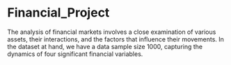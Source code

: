 # Financial_Project
The analysis of financial markets involves a close examination of various assets, their interactions, and the factors that influence their movements. In the dataset at hand, we have a data sample size 1000, capturing the dynamics of four significant financial variables. 
